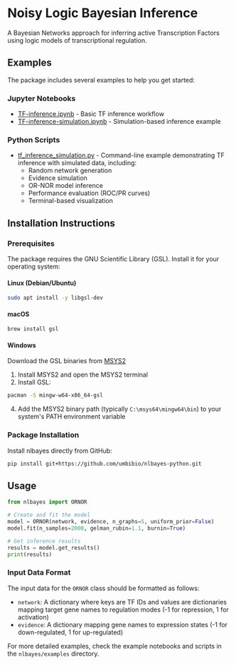 # Noisy Logic Bayesian Inference

A Bayesian Networks approach for inferring active Transcription Factors
using logic models of transcriptional regulation.

## Examples

The package includes several examples to help you get started:

### Jupyter Notebooks
- [TF-inference.ipynb](nlbayes/examples/TF-inference.ipynb) - Basic TF inference workflow
- [TF-inference-simulation.ipynb](nlbayes/examples/TF-inference-simulation.ipynb) - Simulation-based inference example

### Python Scripts
- [tf_inference_simulation.py](nlbayes/examples/tf_inference_simulation.py) - Command-line example demonstrating TF inference with simulated data, including:
  - Random network generation
  - Evidence simulation
  - OR-NOR model inference
  - Performance evaluation (ROC/PR curves)
  - Terminal-based visualization

## Installation Instructions

### Prerequisites

The package requires the GNU Scientific Library (GSL). Install it for your operating system:

#### Linux (Debian/Ubuntu)
```bash
sudo apt install -y libgsl-dev
```

#### macOS
```bash
brew install gsl
```

#### Windows
Download the GSL binaries from [MSYS2](https://www.msys2.org/)
1. Install MSYS2 and open the MSYS2 terminal
2. Install GSL:
```bash
pacman -S mingw-w64-x86_64-gsl
```
4. Add the MSYS2 binary path (typically `C:\msys64\mingw64\bin`) to your system's PATH environment variable

### Package Installation

Install nlbayes directly from GitHub:
```bash
pip install git+https://github.com/umbibio/nlbayes-python.git
```

## Usage

```python
from nlbayes import ORNOR

# Create and fit the model
model = ORNOR(network, evidence, n_graphs=5, uniform_prior=False)
model.fit(n_samples=2000, gelman_rubin=1.1, burnin=True)

# Get inference results
results = model.get_results()
print(results)
```

### Input Data Format

The input data for the `ORNOR` class should be formatted as follows:

- `network`: A dictionary where keys are TF IDs and values are dictionaries mapping target gene names to regulation modes (-1 for repression, 1 for activation)
- `evidence`: A dictionary mapping gene names to expression states (-1 for down-regulated, 1 for up-regulated)

For more detailed examples, check the example notebooks and scripts in the `nlbayes/examples` directory.
